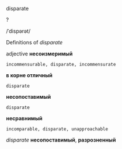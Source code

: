 disparate

?

/ˈdispərət/

Definitions of _disparate_

adjective
**несоизмеримый**

    incommensurable, disparate, incommensurate
**в корне отличный**

    disparate
**несопоставимый**

    disparate
**несравнимый**

    incomparable, disparate, unapproachable

_disparate_
**несопоставимый**, **разрозненный**